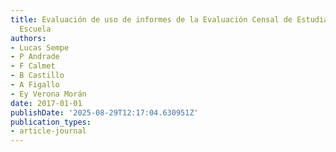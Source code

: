 ```yaml
---
title: Evaluación de uso de informes de la Evaluación Censal de Estudiantes en la
  Escuela
authors:
- Lucas Sempe
- P Andrade
- F Calmet
- B Castillo
- A Figallo
- Ey Verona Morán
date: 2017-01-01
publishDate: '2025-08-29T12:17:04.630951Z'
publication_types:
- article-journal
---
```


